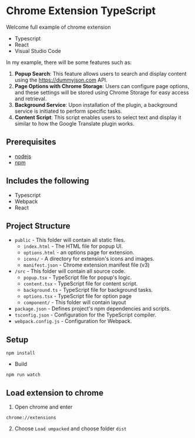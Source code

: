 # Chrome Extension TypeScript

Welcome full example of chrome extension

- Typescript
- React
- Visual Studio Code

In my example, there will be some features such as:

1. **Popup Search**: This feature allows users to search and display content using the https://dummyjson.com API.
2. **Page Options with Chrome Storage**: Users can configure page options, and these settings will be stored using Chrome Storage for easy access and retrieval.
3. **Background Service**: Upon installation of the plugin, a background service is initiated to perform specific tasks.
4. **Content Script**: This script enables users to select text and display it similar to how the Google Translate plugin works.

## Prerequisites

- [nodejs](https://nodejs.org/en/learn/getting-started/introduction-to-nodejs)
- [npm](https://www.npmjs.com/)

## Includes the following

- Typescript
- Webpack
- React

## Project Structure

- `public` - This folder will contain all static files.
  - `index.html` - The HTML file for popup UI.
  - `options.html` - an options page for extension.
  - `icons/` - A directory for extension's icons and images.
  - `manifest.json` - Chrome extension manifest file (v3)
- `/src` - This folder will contain all source code.
  - `popup.tsx` - TypeScript file for popup's logic.
  - `content.tsx` - TypeScript file for content script.
  - `background.ts` - TypeScript file for background tasks.
  - `options.tsx` - TypeScript file for option page
  - `component/` - This folder will contain layout
- `package.json` - Defines project's npm dependencies and scripts.
- `tsconfig.json` - Configuration for the TypeScript compiler.
- `webpack.config.js` - Configuration for Webpack.

## Setup

```
npm install
```

- Build

```
npm run watch
```

## Load extension to chrome

1. Open chrome and enter

```
chrome://extensions
```

2. Choose `Load umpacked` and choose folder `dist`
